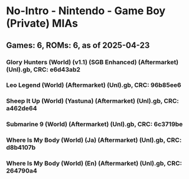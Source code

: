 # No-Intro - Nintendo - Game Boy (Private) MIAs
## Games: 6, ROMs: 6, as of 2025-04-23

### Glory Hunters (World) (v1.1) (SGB Enhanced) (Aftermarket) (Unl).gb, CRC: e6d43ab2
### Leo Legend (World) (Aftermarket) (Unl).gb, CRC: 96b85ee6
### Sheep It Up (World) (Yastuna) (Aftermarket) (Unl).gb, CRC: a462de64
### Submarine 9 (World) (Aftermarket) (Unl).gb, CRC: 6c3719be
### Where Is My Body (World) (Ja) (Aftermarket) (Unl).gb, CRC: d8b4107b
### Where Is My Body (World) (En) (Aftermarket) (Unl).gb, CRC: 264790a4
